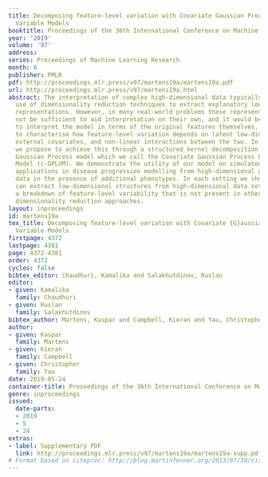 ```yaml
---
title: Decomposing feature-level variation with Covariate Gaussian Process Latent
  Variable Models
booktitle: Proceedings of the 36th International Conference on Machine Learning
year: '2019'
volume: '97'
address: 
series: Proceedings of Machine Learning Research
month: 0
publisher: PMLR
pdf: http://proceedings.mlr.press/v97/martens19a/martens19a.pdf
url: http://proceedings.mlr.press/v97/martens19a.html
abstract: The interpretation of complex high-dimensional data typically requires the
  use of dimensionality reduction techniques to extract explanatory low-dimensional
  representations. However, in many real-world problems these representations may
  not be sufficient to aid interpretation on their own, and it would be desirable
  to interpret the model in terms of the original features themselves. Our goal is
  to characterise how feature-level variation depends on latent low-dimensional representations,
  external covariates, and non-linear interactions between the two. In this paper,
  we propose to achieve this through a structured kernel decomposition in a hybrid
  Gaussian Process model which we call the Covariate Gaussian Process Latent Variable
  Model (c-GPLVM). We demonstrate the utility of our model on simulated examples and
  applications in disease progression modelling from high-dimensional gene expression
  data in the presence of additional phenotypes. In each setting we show how the c-GPLVM
  can extract low-dimensional structures from high-dimensional data sets whilst allowing
  a breakdown of feature-level variability that is not present in other commonly used
  dimensionality reduction approaches.
layout: inproceedings
id: martens19a
tex_title: Decomposing feature-level variation with Covariate {G}aussian Process Latent
  Variable Models
firstpage: 4372
lastpage: 4381
page: 4372-4381
order: 4372
cycles: false
bibtex_editor: Chaudhuri, Kamalika and Salakhutdinov, Ruslan
editor:
- given: Kamalika
  family: Chaudhuri
- given: Ruslan
  family: Salakhutdinov
bibtex_author: Martens, Kaspar and Campbell, Kieran and Yau, Christopher
author:
- given: Kaspar
  family: Martens
- given: Kieran
  family: Campbell
- given: Christopher
  family: Yau
date: 2019-05-24
container-title: Proceedings of the 36th International Conference on Machine Learning
genre: inproceedings
issued:
  date-parts:
  - 2019
  - 5
  - 24
extras:
- label: Supplementary PDF
  link: http://proceedings.mlr.press/v97/martens19a/martens19a-supp.pdf
# Format based on citeproc: http://blog.martinfenner.org/2013/07/30/citeproc-yaml-for-bibliographies/
---
```

